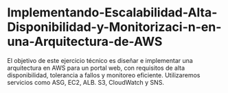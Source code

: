 # Implementando-Escalabilidad-Alta-Disponibilidad-y-Monitorizaci-n-en-una-Arquitectura-de-AWS
El objetivo de este ejercicio técnico es diseñar e implementar una arquitectura en AWS para un portal web, con requisitos de alta disponibilidad, tolerancia a fallos y monitoreo eficiente. Utilizaremos servicios como ASG, EC2, ALB. S3, CloudWatch y SNS.
